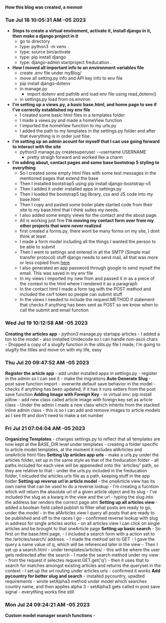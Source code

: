 **How this blog was created, a memoir**

### Tue Jul 18 10:05:31 AM -05 2023
- **Steps to create a virtual enviroment, activate it, install django in it, then make a django project in it**
    - go to directory
    - type: python3 -m venv .
    - type: source bin/activate
    - type: pip install django
    - type: django-admin startproject freducation .
- **How I moved all important info to an environment variables file**
    - create .env file under myBlog/
    - move all setting.py info and API key info to env file
    - pip install django-dotenv
    - in manage.py
        - import dotenv and pathlib and load env file using read_dotenv()
    - in settings.py load from os.environ 
- **I'm setting up a views.py, a basic base.html, and home page to see if I've correctly established my env file** 
    - I created some basic html files in a templates folder
    - I made a views.py and made a homeView function
    - I imported the homeView function to my urls.py
    - I added the path to my templates in the settings.py folder and after that everything is in order just fine.
- **I'm setting up an admin acount for myself that I can use going forward to interact with the site**
    - python3 manage.py createsuperuser --username USERNAME
        - pretty straigh forward and worked like a charm
- **I'm adding about, contact pages and some base bootstrap 5 styling to everything**
    - So I created some empty html files with some test messages in the mentioned pages that extend the base
    - Then I installed bootstrap5 using pip install django-bootstrap-v5
    - Then I added it under installed apps in settings.py
    - Then I loaded the bootstrap5 tag library, css and JS code into my base.html
    - Then I copy and pasted some boiler plate started code from their site to my base.html that I think suites my needs.
    - I also added some empty views for the contact and the about page.
    - All is working just fine
**I'm moving my contact form over from my other projects that were never realized**
    - first created a forms.py, there wont be many forms on my site, I dont think at least
    - I made a form model including all the things I wanted the person to be able to submit
    - Then I went to settings and entered in all the SMTP (Simple mail transfer protocol) stuff django needs to send mail,
    all that was more or less copied from [here](https://youtu.be/1DcySa35fXw)
    - I also generated an app password through google to send myself the email. This was saved in my env file
    - In my views I imported my new from and passed it in as a piece of the context to the html where I rendered it as a paragraph
    - In the contact html I made a form tag with the POST method and included the csrf token so people can submit stuff
    - In the views I needed to include the request.METHOD if statement that checks if anything has been sent as POST so we know when to call the submit and email function

### Wed Jul 19 10:12:58 AM -05 2023
**Creating the articles app**
    - python3 manage.py startapp articles
    - I added a ton to the model
    - also installed Unidecode so I can handle non-ascii chars 
    - Dropped a copy of a slugify function in the utils.py file I made, I'm going to slugify the titles and move on with my life, easy

### Thu Jul 20 09:47:52 AM -05 2023
**Register the article app**
    - add under installed apps in settings.py
    - register in the admin so I can see it 
    - make the migrations
**Auto Generate Slug**
    - post save function import
    - overwrite default save behavior in the model 
        - checks if anything has been updated, if it has it runs setters from the post save function
**Adding Image with Foreign Key**
    - in virtual env: pip install pillow
    - add new class called article image with foreign key set as article class
    - Under the admin I made a new class which inherits from the stacked inline admin class
        - this is so I can add and remove images to article models as I see fit and don't need to make a set number

### Fri Jul 21 07:04:04 AM -05 2023
**Organizing Templates**
    - changes settings.py to reflect that all templates are now kept at the BASE_DIR level under templates
    - creating a folder specific to article model templates, at the moment it includes allArticles and oneArticle html files
**Setting Up articles app urls**
    - make a urls.py under the articles folder, set up in the same style as that of the freducation folder
        - all paths included for each view will be appeneded onto the 'articles/' path, so they are relative to that
    - under the urls.py included in the freducation folder, I inlcuded the articles.urls file as a path, keeping stuff in the app folder
**Setting up reverse url in article model**
    - the oneArticle view has its own name that can be used to do a reverse lookup
    - I'm creating a fucntion which will return the absolute url of a given article object and its slug
    - I've included the slug as a kwarg in the view and the url
        - typing the slug into the address bar renders the correct page atm
**Setting up all articles view**
    - added a boolean field called publish to filter what posts are ready to go, under the model
    - in the allArticles view I query all posts that are ready to be published and off to the races I go
    - confirmed reverse lookup with slug in address for single articles works
    - on all articles view I can click on single articles and be brought to that oneArticle page
**Setting up basic search**
    - So first on the base.html page, 
        - I included a search form with a action set to the /articles/search/ address.
        - I made the method set to GET
        - I gave the query a name value of q, which will be referenced later in the view
    - Then I set up a search.html 
        - under templates/articles/
        - this will be where the user gets redirected after the search
    - I made the search method under my view
        - from the request it selectes request.GET.get('q')
        - then it uses that to search for matches amongst existing articles and returns the queryset in the context
        - I set up the url routing under articles.urls
    - confirmed it works
**Add pycountry for better slug and search**
    - installed pycountry, upadted requirements
    - wrote setAlpha3 method under model which searches country name, and then applies alpha 3
    - setAlpha3 gets called in post save signal
    - everything works fine still

### Mon Jul 24 09:24:21 AM -05 2023
**Custom model manager search functions**
    - 